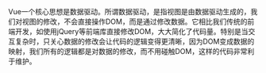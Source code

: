 Vue一个核心思想是数据驱动。所谓数据驱动，是指视图是由数据驱动生成的，我们对视图的修改，不会直接操作DOM，而是通过修改数据。它相比我们传统的前端开发，如使用jQuery等前端库直接修改DOM，大大简化了代码量。特别是当交互复杂时，只关心数据的修改会让代码的逻辑变得更清晰，因为DOM变成数据的映射，我们所有的逻辑都是对数据的修改，而不用碰触DOM，这样的代码非常利于维护。
